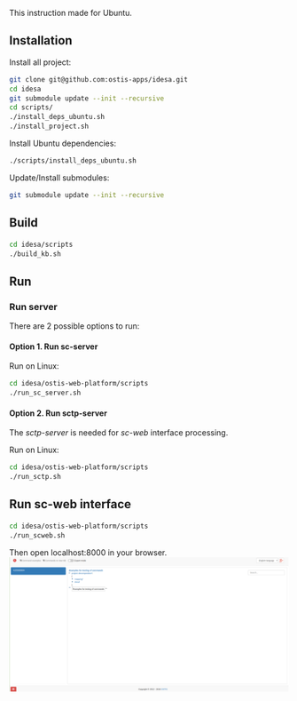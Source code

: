 This instruction made for Ubuntu.

## Installation

Install all project:

```sh
git clone git@github.com:ostis-apps/idesa.git
cd idesa
git submodule update --init --recursive
cd scripts/
./install_deps_ubuntu.sh
./install_project.sh
```

Install Ubuntu dependencies:

```sh
./scripts/install_deps_ubuntu.sh
```

Update/Install submodules:

```sh
git submodule update --init --recursive
```

## Build
```sh
cd idesa/scripts
./build_kb.sh
```

## Run

### Run server 

There are 2 possible options to run:
#### Option 1. Run sc-server 

Run on Linux:
```sh
cd idesa/ostis-web-platform/scripts
./run_sc_server.sh
```

#### Option 2. Run sctp-server

The *sctp-server* is needed for *sc-web* interface processing. 

Run on Linux:
```sh
cd idesa/ostis-web-platform/scripts
./run_sctp.sh
```

## Run sc-web interface

```sh
cd idesa/ostis-web-platform/scripts
./run_scweb.sh
```

Then open localhost:8000 in your browser.
![Run sctp-server and sc-web screenshot](images/runSctpServerScWeb.png)
